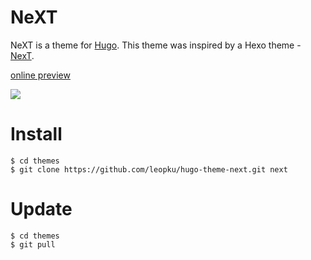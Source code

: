 # NeXT

NeXT is a theme for [Hugo](http://gohugo.io/).
This theme was inspired by a Hexo theme - [NexT](https://github.com/iissnan/hexo-theme-next).

[online preview](http://www.himysql.com)

![](https://img.shields.io/badge/hugo-0.14%2B-brightgreen.svg?style=flat-square)

# Install

```shell
$ cd themes
$ git clone https://github.com/leopku/hugo-theme-next.git next
```

# Update

```shell
$ cd themes
$ git pull
```
